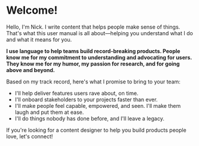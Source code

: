 # Welcome!
Hello, I'm Nick. I write content that helps people make sense of things. That's what this user manual is all about—helping you understand what I do and what it means for you.

**I use language to help teams build record-breaking products. People know me for my commitment to understanding and advocating for users. They know me for my humor, my passion for research, and for going above and beyond.**

Based on my track record, here's what I promise to bring to your team:
- I'll help deliver features users rave about, on time.
- I'll onboard stakeholders to your projects faster than ever.
- I'll make people feel capable, empowered, and seen. I'll make them laugh and put them at ease.
- I'll do things nobody has done before, and I'll leave a legacy. 

If you're looking for a content designer to help you build products people love, let's connect!

